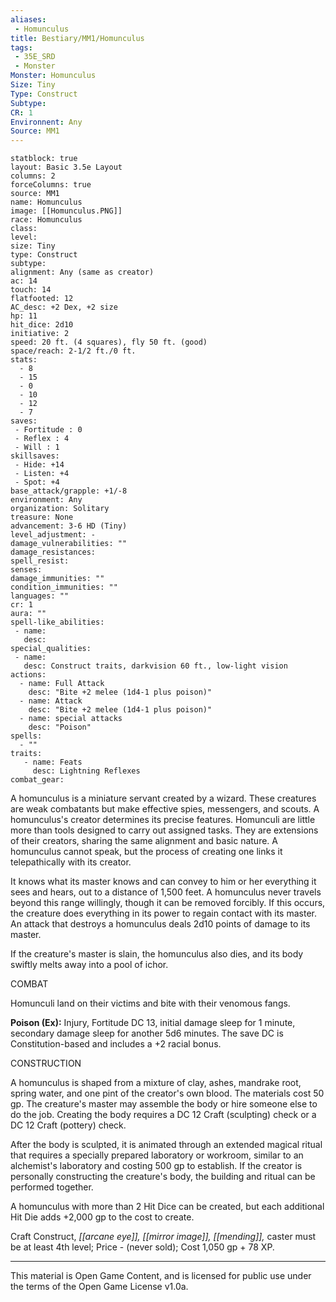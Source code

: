```yaml
---
aliases:
 - Homunculus
title: Bestiary/MM1/Homunculus
tags: 
 - 35E_SRD
 - Monster
Monster: Homunculus
Size: Tiny
Type: Construct
Subtype: 
CR: 1
Environnent: Any
Source: MM1
---
```


```statblock
statblock: true
layout: Basic 3.5e Layout
columns: 2
forceColumns: true
source: MM1 
name: Homunculus
image: [[Homunculus.PNG]]
race: Homunculus
class: 
level: 
size: Tiny
type: Construct
subtype: 
alignment: Any (same as creator)
ac: 14
touch: 14
flatfooted: 12
AC_desc: +2 Dex, +2 size
hp: 11
hit_dice: 2d10
initiative: 2
speed: 20 ft. (4 squares), fly 50 ft. (good)
space/reach: 2-1/2 ft./0 ft.
stats:
  - 8
  - 15
  - 0
  - 10
  - 12
  - 7
saves:
 - Fortitude : 0
 - Reflex : 4
 - Will : 1
skillsaves:
 - Hide: +14
 - Listen: +4
 - Spot: +4
base_attack/grapple: +1/-8
environment: Any
organization: Solitary
treasure: None
advancement: 3-6 HD (Tiny)
level_adjustment: -
damage_vulnerabilities: ""
damage_resistances: 
spell_resist: 
senses: 
damage_immunities: ""
condition_immunities: ""
languages: ""
cr: 1
aura: ""
spell-like_abilities:
 - name: 
   desc: 
special_qualities:
 - name:
   desc: Construct traits, darkvision 60 ft., low-light vision
actions:
  - name: Full Attack
    desc: "Bite +2 melee (1d4-1 plus poison)"
  - name: Attack
    desc: "Bite +2 melee (1d4-1 plus poison)"
  - name: special attacks
    desc: "Poison"
spells:
  - ""
traits:
   - name: Feats
     desc: Lightning Reflexes
combat_gear:  
```


A homunculus is a miniature servant created by a wizard. These creatures are weak combatants but make effective spies, messengers, and scouts. A homunculus's creator determines its precise features. Homunculi are little more than tools designed to carry out assigned tasks. They are extensions of their creators, sharing the same alignment and basic nature. A homunculus cannot speak, but the process of creating one links it telepathically with its creator.

It knows what its master knows and can convey to him or her everything it sees and hears, out to a distance of 1,500 feet. A homunculus never travels beyond this range willingly, though it can be removed forcibly. If this occurs, the creature does everything in its power to regain contact with its master. An attack that destroys a homunculus deals 2d10 points of damage to its master.

If the creature's master is slain, the homunculus also dies, and its body swiftly melts away into a pool of ichor.

COMBAT

Homunculi land on their victims and bite with their venomous fangs.


**Poison (Ex):** Injury, Fortitude DC 13, initial damage sleep for 1 minute, secondary damage sleep for another 5d6 minutes. The save DC is Constitution-based and includes a +2 racial bonus.

CONSTRUCTION

A homunculus is shaped from a mixture of clay, ashes, mandrake root, spring water, and one pint of the creator's own blood. The materials cost 50 gp. The creature's master may assemble the body or hire someone else to do the job. Creating the body requires a DC 12 Craft (sculpting) check or a DC 12 Craft (pottery) check.

After the body is sculpted, it is animated through an extended magical ritual that requires a specially prepared laboratory or workroom, similar to an alchemist's laboratory and costing 500 gp to establish. If the creator is personally constructing the creature's body, the building and ritual can be performed together.

A homunculus with more than 2 Hit Dice can be created, but each additional Hit Die adds +2,000 gp to the cost to create.

Craft Construct, *[[arcane eye]], [[mirror image]], [[mending]],* caster must be at least 4th level; Price - (never sold); Cost 1,050 gp + 78 XP.

---

This material is Open Game Content, and is licensed for public use under the terms of the Open Game License v1.0a.
